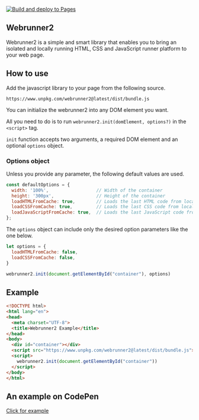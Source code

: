[![Build and deploy to Pages](https://github.com/isaaskin/webrunner2/actions/workflows/build_and_deploy.yml/badge.svg)](https://github.com/isaaskin/webrunner2/actions/workflows/build_and_deploy.yml)

## Webrunner2

Webrunner2 is a simple and smart library that enables you to bring an isolated and locally running HTML, CSS and JavaScript runner platform to your web page.

## How to use

Add the javascript library to your page from the following source.

```https://www.unpkg.com/webrunner2@latest/dist/bundle.js```

You can initialize the webrunner2 into any DOM element you want.

All you need to do is to run ```webrunner2.init(domElement, options?)``` in the ```<script>``` tag.

```init``` function accepts two arguments, a required DOM element and an optional `options` object.

### Options object

Unless you provide any parameter, the following default values are used.

```js
const defaultOptions = {
  width: '100%',                  // Width of the container
  height: '300px',                // Height of the container
  loadHTMLFromCache: true,        // Loads the last HTML code from local storage
  loadCSSFromCache: true,         // Loads the last CSS code from local storage
  loadJavaScriptFromCache: true,  // Loads the last JavaScript code from local storage
};
```

The ```options``` object can include only the desired option parameters like the one below.

```js
let options = {
  loadHTMLFromCache: false,
  loadCSSFromCache: false,
}

webrunner2.init(document.getElementById("container"), options)
```

## Example

```html
<!DOCTYPE html>
<html lang="en">
<head>
  <meta charset="UTF-8">
  <title>Webrunner2 Example</title>
</head>
<body>
  <div id="container"></div>
  <script src="https://www.unpkg.com/webrunner2@latest/dist/bundle.js"></script>
  <script>
    webrunner2.init(document.getElementById("container"))
  </script>
</body>
</html>
```

## An example on CodePen

[Click for example](https://codepen.io/isaaskin/pen/mdQPzNx)